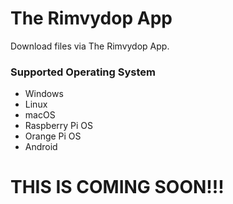 # The Rimvydop App
Download files via The Rimvydop App.

### Supported Operating System
- Windows
- Linux
- macOS
- Raspberry Pi OS
- Orange Pi OS
- Android

# THIS IS COMING SOON!!!
